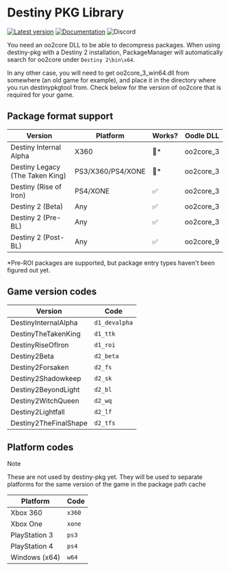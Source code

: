 # Destiny PKG Library

[![Latest version](https://img.shields.io/crates/v/destiny-pkg.svg)](https://crates.io/crates/destiny-pkg)
[![Documentation](https://docs.rs/destiny-pkg/badge.svg)](https://docs.rs/destiny-pkg)
![Discord](https://img.shields.io/discord/948590455715684393?label=v4nguard%20discord&color=%2377aaff)

You need an oo2core DLL to be able to decompress packages.
When using destiny-pkg with a Destiny 2 installation, PackageManager will automatically search for oo2core
under `Destiny 2\bin\x64`.

In any other case, you will need to get oo2core_3_win64.dll from somewhere (an old game for example), and place it in
the
directory where you run destinypkgtool from. Check below for the version of oo2core that is required for your game.

## Package format support

| Version                         | Platform          | Works? | Oodle DLL |
|---------------------------------|-------------------|--------|-----------|
| Destiny Internal Alpha          | X360              | 🚧*    | oo2core_3 |               
| Destiny Legacy (The Taken King) | PS3/X360/PS4/XONE | 🚧*    | oo2core_3 |
| Destiny (Rise of Iron)          | PS4/XONE          | ✅      | oo2core_3 |
| Destiny 2 (Beta)                | Any               | ✅      | oo2core_3 |
| Destiny 2 (Pre-BL)              | Any               | ✅      | oo2core_3 |
| Destiny 2 (Post-BL)             | Any               | ✅      | oo2core_9 |

*Pre-ROI packages are supported, but package entry types haven't been figured out yet.

## Game version codes

| Version               | Code          |
|-----------------------|---------------|
| DestinyInternalAlpha  | `d1_devalpha` |
| DestinyTheTakenKing   | `d1_ttk`      |
| DestinyRiseOfIron     | `d1_roi`      |
| Destiny2Beta          | `d2_beta`     |
| Destiny2Forsaken      | `d2_fs`       |
| Destiny2Shadowkeep    | `d2_sk`       |
| Destiny2BeyondLight   | `d2_bl`       |
| Destiny2WitchQueen    | `d2_wq`       |
| Destiny2Lightfall     | `d2_lf`       |
| Destiny2TheFinalShape | `d2_tfs`      |

## Platform codes

> [!NOTE]
> These are not used by destiny-pkg yet. They will be used to separate platforms for the same version of the game in the
> package path cache

| Platform      | Code   |
|---------------|--------|
| Xbox 360      | `x360` |
| Xbox One      | `xone` |
| PlayStation 3 | `ps3`  |
| PlayStation 4 | `ps4`  |
| Windows (x64) | `w64`  |